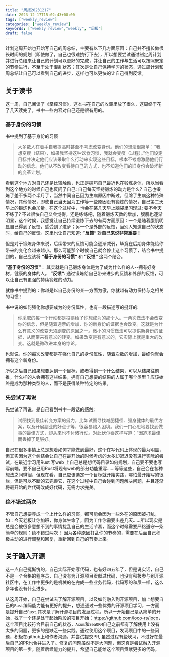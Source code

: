 ```yaml
---
title: "周报20231217"
date: 2023-12-17T15:02:43+08:00
tags: ["weekly_review"]
categories: ["weekly_review"]
keywords: ["weekly review","weekly", "周报"]
draft: false
---
```


计划这周开始也开始写自己的周总结，主要有以下几方面原因：自己并不擅长做很长时间的规划（即使做了，自己也很难执行下去），所以想要尝试通过制定周计划并进行总结来让自己的计划可以更好的完成，并让自己的工作与生活可以按照既定的节奏进行，不至于处于混乱状态；其次是让自己保持学习的状态，通过周计划和周总结让自己可以看到自己的进步，这样也可以更快的让自己得到反馈。

## 关于读书

这一周，自己阅读了《掌控习惯》，这本书在自己的收藏里放了很久，这周终于花了几天读完了，书中一些内容对自己还是很有用的。

### 基于身份的习惯

书中提到了基于身份的习惯

> 大多数人在着手自我提高时甚至不考虑改变身份。他们的想法很简单：“我想变瘦（结果），如果我坚持这种饮食习惯，我就会变瘦（过程）。”他们设定目标并决定他们应该采取什么行动来实现这些目标，根本不考虑激励他们行动的信念。他们从不改变看待自己的方式，也不知道他们的旧身份会破坏新的变革计划。

看到这个地方对自己还是比较触动，也正是碰巧自己最近也在锻炼身体，所以当看到这个地方的时候自己也反问了自己: 自己每天坚持锻炼的动力是什么?
自己也锻炼了差不多两个半月了，当然中间自己因为生病原因中断过，但除了生病这种特殊情况，其他情况，即使自己当天因为工作等一些原因没有锻炼的情况，自己第二天早上的锻炼也会加量，在这个过程中，也会在某几天早上脑袋里闪现过: 要不今天不练了? 不过很快自己又会觉得，还是练练吧，随着锻炼天数的增加，腹肌也逐渐明显，这个时候，我感觉让自己持续锻炼下去的有两方面原因：一个是随着腹肌明显自己得到了反馈，感受到了进步；另一个是外部的反馈，当别人知道自己的状态时，给自己的反馈。这里也让自己知道:
**”反馈“ 对自己来说非常重要！**

但是对于锻炼身体来说，后续带来的反馈可能会逐渐减弱，毕竟在后期身体能给你带来的变化会越来越小。那么可能那个时候自己就会停止这个习惯了，结合书中提到的，自己应该将 **”基于身份的习惯“** 和 **”反馈“** 这两个结合。

**”基于身份的习惯“**： 其实就是自己锻炼身体是为了成为什么样的人--拥有好身材，健康的身体的人。
**”反馈“**: 通过锻炼给自己带来进步的反馈和外部的反馈，可以让自己有更强的持续锻炼的动力。

就像书中提到的：你越是以自己身份的某一方面为傲，你就越有动力保持与之相关的习惯！

书中说的如何强化你想要成为的身份属性，也有一段描述写的挺好的:

> 你采取的每一个行动都是投票给了你想成为的那个人。一两次做法不会改变你的信念，但是随着选票的增加，你的新身份的证据也会改变。这就是为什么有意义的改变无须剧变的原因之一。微小的习惯做法可以提供新身份的证据，从而带来有意义的转变。如果改变是有意义的，它实际上就是重大的改变。这就是微改进本身的悖论。

也就说，你的每次改变都是在强化自己的身份属性，随着次数的增加，最终你就会拥有这个新身份。

所以之后自己如果想要达到一个目标，或者得到一个什么结果，可以从结果往前推，什么样的人会拥有这些结果，拥有自己想要的结果的人属于哪个类型？应该始终是成为那种类型的人，而不是获得某种特定的结果。

### 先尝试了再说

先尝试了再说，是自己看到书中一段话的感触:

> 试图找到最佳转变方案的努力，比如试图寻找减肥捷径、强身健体的最优方案，以及开展副业的好点子等，很容易陷入困境。我们一门心思地要找到做事的最佳方式，却从来也不付诸行动。对此伏尔泰这样写道：“因追求最佳而丢掉了足够好。

自己在很多事情上总是想着如何才能做到最好，这个在写代码上体现的最为明显，但其实因为这个纠结会让自己在最开始的时候考虑的太多却迟迟没有进行实际的尝试，在最近学习用Rust 写web 上自己总是想代码目录如何规划，自己要不要也写写前端，要不自己用Rust将现有web的部分功能重写......等等这些，自己会在各种想法之间徘徊，但现在看，自己应该选定一个目标就开始实践，哪怕最开始写的很烂，但是可以不断的去完善它，在这个过程中自己会碰到问题解决问题，并且逐渐将最开始的烂代码改成好代码，无需力求完美。

### 绝不错过两次

不管自己想要养成一个上什么样的习惯，都可能会因为一些外在的原因被打乱，如：今天老板让你加班，你身体生命了，因为工作你需要出差几天......所以现实是总是会被很多意想不到的事情扰乱自己的生活节奏，而这个时候需要严格遵守一条简单的规则：绝不错过两次！
因为各种原因打乱你的节奏的，需要在后面自己积极主动的进行调整和回复，重新回到自己的节奏上来。

## 关于融入开源

这一点自己挺惭愧的，自己实际开始写代码，也有好四五年了，但是说实话，自己不是一个合格的程序员，自己没有为开源项目贡献过代码，也没有积极参与到开源社区中，在工作中更多的是机械的在完成一些业务代码，代码写的和屎一样，这么多年也没有什么进步。

从这周开始，自己在尝试去了解开源项目，以及如何融入到开源项目，加上想要自己的`Rust`编码能力能有更好的提升，想通通过一些优秀的开源项目学习，一方面是提升自己`Rust`,其次是了解开源项目的发展过程。所以一开始自己是从简单的开始，找了一个还是处于起始阶段的项目开始：<https://github.com/loco-rs/loco>，这个项目比较符合目前自己的状态，`Axum`和`SeaORM`自己之前都有了解使用上没有太多的问题，更多的是缺乏一些实践。通过使用这个项目，发现项目中的一些问题，积极在github上和作者沟通，并尝试提交PR, 虽然过程有些坎坷，不过好在最后自己的PR也合并进入了。修复的问题虽然不是大问题，但这真是尝试融入开源项目的第一步。随着后续能力的提升，希望自己能给这个项目贡献更多的代码。
